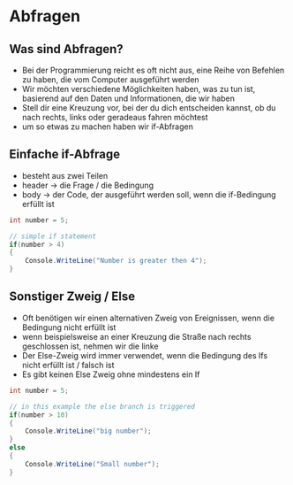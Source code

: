 # Abfragen

## Was sind Abfragen?

* Bei der Programmierung reicht es oft nicht aus, eine Reihe von Befehlen zu haben, die vom Computer ausgeführt werden
* Wir möchten verschiedene Möglichkeiten haben, was zu tun ist, basierend auf den Daten und Informationen, die wir haben
* Stell dir eine Kreuzung vor, bei der du dich entscheiden kannst, ob du nach rechts, links oder geradeaus fahren möchtest
* um so etwas zu machen haben wir if-Abfragen

## Einfache if-Abfrage

* besteht aus zwei Teilen
* header -> die Frage / die Bedingung
* body -> der Code, der ausgeführt werden soll, wenn die if-Bedingung erfüllt ist

```csharp
int number = 5;

// simple if statement
if(number > 4) 
{
    Console.WriteLine("Number is greater then 4");
}
```

## Sonstiger Zweig / Else

* Oft benötigen wir einen alternativen Zweig von Ereignissen, wenn die Bedingung nicht erfüllt ist
* wenn beispielsweise an einer Kreuzung die Straße nach rechts geschlossen ist, nehmen wir die linke
* Der Else-Zweig wird immer verwendet, wenn die Bedingung des Ifs nicht erfüllt ist / falsch ist
* Es gibt keinen Else Zweig ohne mindestens ein If

```csharp
int number = 5;

// in this example the else branch is triggered
if(number > 10) 
{
    Console.WriteLine("big number");
}
else
{
    Console.WriteLine("Small number");
}
```
